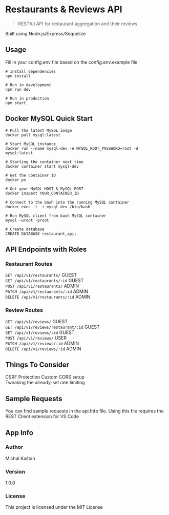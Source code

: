 # Restaurants & Reviews API

> RESTful API for restaurant aggregation and their reviews

Built using Node.js/Express/Sequelize

## Usage

Fill in your config.env file based on the config.env.example file

```
# Install dependencies
npm install

# Run in development
npm run dev

# Run in production
npm start
```

## Docker MySQL Quick Start

```
# Pull the latest MySQL image
docker pull mysql:latest

# Start MySQL instance
docker run --name mysql-dev -e MYSQL_ROOT_PASSWORD=root -d mysql:latest

# Starting the container next time
docker container start mysql-dev

# Get the container ID
docker ps

# Get your MySQL HOST & MySQL PORT
docker inspect YOUR_CONTAINER_ID

# Connect to the bash into the running MySQL container
docker exec -t -i mysql-dev /bin/bash

# Run MySQL client from bash MySQL container
mysql -uroot -proot

# Create database
CREATE DATABASE restaurant_api;
```

## API Endpoints with Roles

### Restaurant Routes

`GET /api/v1/restaurants/` GUEST  
`GET /api/v1/restaurants/:id` GUEST  
`POST /api/v1/restaurants/` ADMIN  
`PATCH /api/v1/restaurants/:id` ADMIN  
`DELETE /api/v1/restaurants/:id` ADMIN

### Review Routes

`GET /api/v1/reviews/` GUEST  
`GET /api/v1/reviews/restaurant/:id` GUEST  
`GET /api/v1/reviews/:id` GUEST  
`POST /api/v1/reviews/` USER  
`PATCH /api/v1/reviews/:id` ADMIN  
`DELETE /api/v1/reviews/:id` ADMIN

## Things To Consider

CSRF Protection
Custom CORS setup  
Tweaking the already-set rate limiting

## Sample Requests

You can find sample requests in the api.http file. Using this file requires the REST Client extension for VS Code

## App Info

### Author

Michal Kaštan

### Version

1.0.0

### License

This project is licensed under the MIT License
